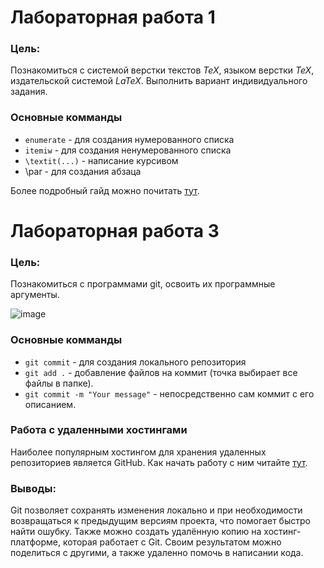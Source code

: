 # Лабораторная работа 1

### Цель:

Познакомиться с системой верстки текстов *TeX*, языком верстки *TeX*, издательской системой *LaTeX*. Выполнить вариант индивидуального задания.

### Основные комманды 

* `enumerate` - для создания нумерованного списка
* `itemiw` - для создания ненумерованного списка
* `\textit(...)` - написание курсивом
* \par - для создания абзаца

Более подробный гайд можно почитать [тут](https://www.overleaf.com/learn/latex/Learn_LaTeX_in_30_minutes).



# Лабораторная работа 3

### Цель:

Познакомиться с программами git, освоить их программные аргументы.

![image](https://github.com/user-attachments/assets/08b75428-452f-4fd1-8085-e4311be568e0)

### Основные комманды

* `git commit` - для создания локального репозитория
* `git add .` - добавление файлов на коммит (точка выбирает все файлы в папке).
* `git commit -m "Your message"` - непосредственно сам коммит с его описанием.

### Работа с удаленными хостингами

Наиболее популярным хостингом для хранения удаленных репозиториев является GitHub.
Как начать работу с ним читайте [тут](https://ru.hexlet.io/courses/intro_to_git/lessons/github/theory_unit).

### Выводы:

Git позволяет сохранять изменения локально и при необходимости возвращаться к предыдущим версиям проекта, что помогает быстро найти ошубку. Также можно создать удалённую копию на хостинг-платформе, которая работает с Git. Своим результатом можно поделиться с другими, а также удаленно помочь в написании кода.
